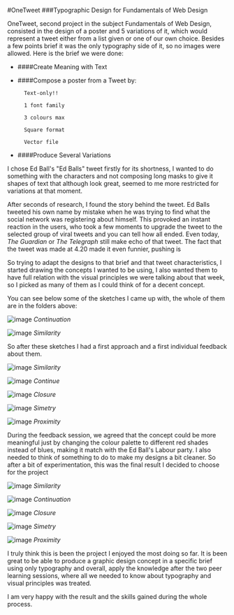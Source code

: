 #OneTweet
###Typographic Design for Fundamentals of Web Design

OneTweet, second project in the subject Fundamentals of Web Design, consisted in the design of a poster and 5 variations of it, which would represent a tweet either from a list given or one of our own choice. Besides a few points brief it was the only typography side of it, so no images were allowed. Here is the brief we were done:

  
* ####Create Meaning with Text

* ####Compose a poster from a Tweet by:  

 		Text-only!!

 		1 font family

 		3 colours max

 		Square format

 		Vector file


*	####Produce Several Variations


I chose Ed Ball's "Ed Balls" tweet firstly for its shortness, I wanted to do something with the characters and not composing long masks to give it shapes of text that although look great, seemed to me more restricted for variations at that moment.

After seconds of research, I found the story behind the tweet. Ed Balls tweeted his own name by mistake when he was trying to find what the social network was registering about himself. This provoked an instant reaction in the users, who took a few moments to upgrade the tweet to the selected group of viral tweets and you can tell how all ended. Even today, *The Guardian* or *The Telegraph* still make echo of that tweet. The fact that the tweet was made at 4.20 made it even funnier, pushing is  

So trying to adapt the designs to that brief and that tweet characteristics, I started drawing the concepts I wanted to be using, I also wanted them to have full relation with the visual principles we were talking about that week, so I picked as many of them as I could think of for  a decent concept.



You can see below some of the sketches I came up with, the whole of them are in the folders above:

![image](https://github.com/JoseBayon/OneTweet/blob/master/Sketches%20folder/Sketch%20Continuation.png?raw=true)
*Continuation*


![image](https://github.com/JoseBayon/OneTweet/blob/master/Sketches%20folder/Sketch%20Similarity.png?raw=true)
*Similarity*

So after these sketches I had a first approach and a first individual feedback about them.

![image](https://github.com/JoseBayon/OneTweet/blob/master/First%20Approach/1.Similarity_Final%20copy.png?raw=true)
*Similarity*

![image](https://github.com/JoseBayon/OneTweet/blob/master/First%20Approach/2.Continuation%20copy.png?raw=true)
*Continue*

![image](https://github.com/JoseBayon/OneTweet/blob/master/First%20Approach/3.Closure%20copy.png?raw=true)
*Closure*

![image](https://github.com/JoseBayon/OneTweet/blob/master/First%20Approach/4.Symetry%20copy.png?raw=true)
*Simetry*

![image](https://github.com/JoseBayon/OneTweet/blob/master/First%20Approach/5.Proximity%20copy.png?raw=true)
*Proximity*

During the feedback session, we agreed that the concept could be more meaningful just by changing the colour palette to different red shades instead of blues, making it match with the Ed Ball's Labour party. I also needed to think of something to do to make my designs a bit cleaner. So after a bit of experimentation, this was the final result I decided to choose for the project

![image](https://github.com/JoseBayon/OneTweet/blob/master/Final%20Products/1.SimilarityRED.png?raw=true)
*Similarity*

![image](https://github.com/JoseBayon/OneTweet/blob/master/Final%20Products/2.ContinuationRED.png?raw=true)
*Continuation*

![image](https://github.com/JoseBayon/OneTweet/blob/master/Final%20Products/3.ClosureRED.png?raw=true)
*Closure*

![image](https://github.com/JoseBayon/OneTweet/blob/master/Final%20Products/4.SymetryRED.png?raw=true)
*Simetry*

![image](https://github.com/JoseBayon/OneTweet/blob/master/Final%20Products/5.ProximityRED.png?raw=true)
*Proximity*


I truly think this is been the project I enjoyed the most doing so far. It is been great to be able to produce a graphic design concept in a specific brief using only typography and overall, apply the knowledge after the two peer learning sessions, where all we needed to know about typography and visual principles was treated.

I am very happy with the result and the skills gained during the whole process.

